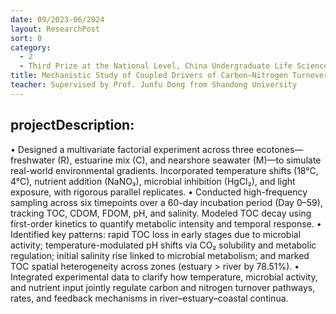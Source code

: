 ```yaml
---
date: 09/2023-06/2024
layout: ResearchPost
sort: 0
category: 
  - 2
  - Third Prize at the National Level, China Undergraduate Life Science Competition
title: Mechanistic Study of Coupled Drivers of Carbon–Nitrogen Turnover in the Yellow River Estuary 
teacher: Supervised by Prof. Junfu Dong from Shandong University
---
```

## projectDescription:
• Designed a multivariate factorial experiment across three ecotones—freshwater (R), estuarine mix (C), and nearshore seawater (M)—to simulate real-world environmental gradients. Incorporated temperature shifts (18°C, 4°C), nutrient addition (NaNO₃), microbial inhibition (HgCl₂), and light exposure, with rigorous parallel replicates. 
• Conducted high-frequency sampling across six timepoints over a 60-day incubation period (Day 0–59), tracking TOC, CDOM, FDOM, pH, and salinity. Modeled TOC decay using first-order kinetics to quantify metabolic intensity and temporal response. 
• Identified key patterns: rapid TOC loss in early stages due to microbial activity; temperature-modulated pH shifts via CO₂ solubility and metabolic regulation; initial salinity rise linked to microbial metabolism; and marked TOC spatial heterogeneity across zones (estuary > river by 78.51%). 
• Integrated experimental data to clarify how temperature, microbial activity, and nutrient input jointly regulate carbon and nitrogen turnover pathways, rates, and feedback mechanisms in river–estuary–coastal continua. 